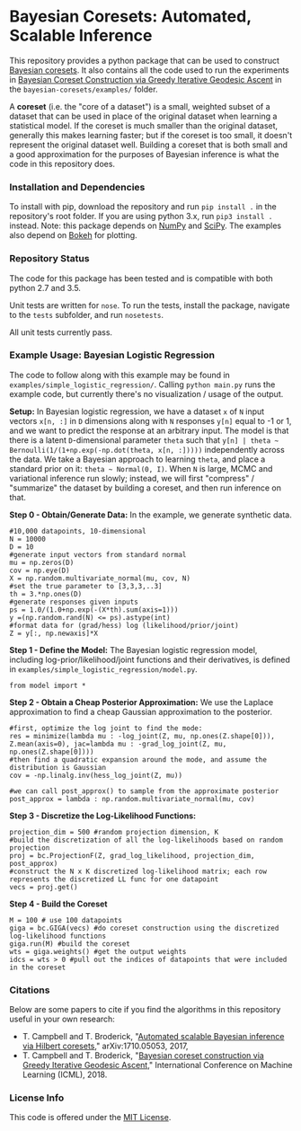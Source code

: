 # Bayesian Coresets: Automated, Scalable Inference

This repository provides a python package that can be used to construct [Bayesian coresets](http://arxiv.org/abs/1710.05053). It also contains all the code used to run the experiments in [Bayesian Coreset Construction via Greedy Iterative Geodesic Ascent](https://arxiv.org/abs/1802.01737) in the `bayesian-coresets/examples/` folder.

A **coreset** (i.e. the "core of a dataset") is a small, weighted subset of a dataset that can be used in place of the original dataset when learning a statistical model. If the coreset is much smaller than the original dataset, generally this makes learning faster; but if the coreset is too small, it doesn't represent the original dataset well. Building a coreset that is both small and a good approximation for the purposes of Bayesian inference is what the code in this repository does.

### Installation and Dependencies

To install with pip, download the repository and run `pip install .` in the repository's root folder.
If you are using python 3.x, run `pip3 install .` instead. Note: this package depends on [NumPy](http://www.numpy.org) and [SciPy](https://www.scipy.org).
The examples also depend on [Bokeh](https://bokeh.pydata.org/en/latest) for plotting.

### Repository Status

The code for this package has been tested and is compatible with both python 2.7 and 3.5.

Unit tests are written for `nose`. To run the tests, install the package, navigate to the `tests` subfolder, and run `nosetests`.

All unit tests currently pass. 

### Example Usage: Bayesian Logistic Regression

The code to follow along with this example may be found in `examples/simple_logistic_regression/`. Calling `python main.py` runs the example code, but currently there's no visualization / usage of the output.

**Setup:** In Bayesian logistic regression, we have a dataset `x` of `N` input vectors `x[n, :]` in `D` dimensions along with `N` responses `y[n]` equal to -1 or 1, and we want to predict the response at an arbitrary input. The model is that there is a latent `D`-dimensional parameter `theta` such that `y[n] | theta ~ Bernoulli(1/(1+np.exp(-np.dot(theta, x[n, :]))))` independently across the data. We take a Bayesian approach to learning `theta`, and place a standard prior on it: `theta ~ Normal(0, I)`. When `N` is large, MCMC and variational inference run slowly; instead, we will first "compress" / "summarize" the dataset by building a coreset, and then run inference on that.

**Step 0 - Obtain/Generate Data:** In the example, we generate synthetic data.
```
#10,000 datapoints, 10-dimensional
N = 10000
D = 10
#generate input vectors from standard normal
mu = np.zeros(D)
cov = np.eye(D)
X = np.random.multivariate_normal(mu, cov, N)
#set the true parameter to [3,3,3,..3]
th = 3.*np.ones(D)
#generate responses given inputs
ps = 1.0/(1.0+np.exp(-(X*th).sum(axis=1)))
y =(np.random.rand(N) <= ps).astype(int)
#format data for (grad/hess) log (likelihood/prior/joint)
Z = y[:, np.newaxis]*X

```

**Step 1 - Define the Model:** The Bayesian logistic regression model, including log-prior/likelihood/joint functions and their derivatives, is defined in  `examples/simple_logistic_regression/model.py`. 
```
from model import *
```

**Step 2 - Obtain a Cheap Posterior Approximation:** We use the Laplace approximation to find a cheap Gaussian approximation to the posterior.
```
#first, optimize the log joint to find the mode:
res = minimize(lambda mu : -log_joint(Z, mu, np.ones(Z.shape[0])), Z.mean(axis=0), jac=lambda mu : -grad_log_joint(Z, mu, np.ones(Z.shape[0])))
#then find a quadratic expansion around the mode, and assume the distribution is Gaussian
cov = -np.linalg.inv(hess_log_joint(Z, mu))

#we can call post_approx() to sample from the approximate posterior
post_approx = lambda : np.random.multivariate_normal(mu, cov)
```

**Step 3 - Discretize the Log-Likelihood Functions:**
```
projection_dim = 500 #random projection dimension, K
#build the discretization of all the log-likelihoods based on random projection
proj = bc.ProjectionF(Z, grad_log_likelihood, projection_dim, post_approx) 
#construct the N x K discretized log-likelihood matrix; each row represents the discretized LL func for one datapoint
vecs = proj.get()
```

**Step 4 - Build the Coreset**
```
M = 100 # use 100 datapoints
giga = bc.GIGA(vecs) #do coreset construction using the discretized log-likelihood functions
giga.run(M) #build the coreset
wts = giga.weights() #get the output weights
idcs = wts > 0 #pull out the indices of datapoints that were included in the coreset
```

### Citations

Below are some papers to cite if you find the algorithms in this repository useful in your own research:

* T. Campbell and T. Broderick, "[Automated scalable Bayesian inference via Hilbert coresets](http://arxiv.org/abs/1710.05053)," arXiv:1710.05053, 2017,
* T. Campbell and T. Broderick, "[Bayesian coreset construction via Greedy Iterative Geodesic Ascent](https://arxiv.org/abs/1802.01737)," International Conference on Machine Learning (ICML), 2018.

### License Info

This code is offered under the [MIT License](https://opensource.org/licenses/MIT).

